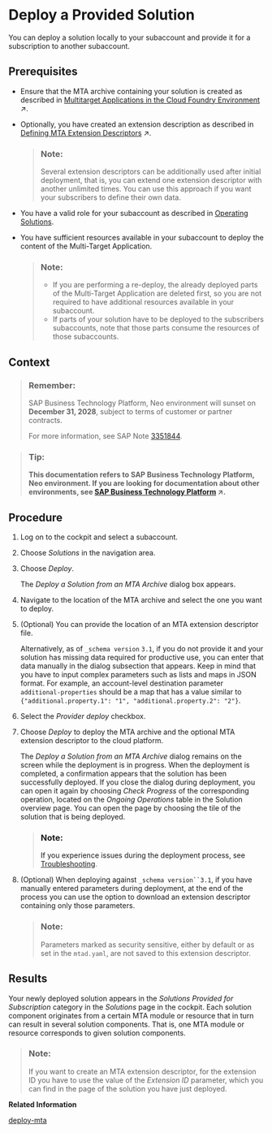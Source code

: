 <!-- loio8f48815322ee4b9890b31b92ba673b97 -->

# Deploy a Provided Solution

You can deploy a solution locally to your subaccount and provide it for a subscription to another subaccount.



## Prerequisites

-   Ensure that the MTA archive containing your solution is created as described in [Multitarget Applications in the Cloud Foundry Environment](https://help.sap.com/viewer/65de2977205c403bbc107264b8eccf4b/Cloud/en-US/d04fc0e2ad894545aebfd7126384307c.html "A Multitarget application (MTA) is logically a single application comprised of multiple parts created with different technologies, which share the same lifecycle.") :arrow_upper_right:.
-   Optionally, you have created an extension description as described in [Defining MTA Extension Descriptors](https://help.sap.com/viewer/65de2977205c403bbc107264b8eccf4b/Cloud/en-US/50df803465324d36851c79fd07e8972c.html "") :arrow_upper_right:.

    > ### Note:  
    > Several extension descriptors can be additionally used after initial deployment, that is, you can extend one extension descriptor with another unlimited times. You can use this approach if you want your subscribers to define their own data.

-   You have a valid role for your subaccount as described in [Operating Solutions](operating-solutions-2abf7d4.md).
-   You have sufficient resources available in your subaccount to deploy the content of the Multi-Target Application.

    > ### Note:  
    > -   If you are performing a re-deploy, the already deployed parts of the Multi-Target Application are deleted first, so you are not required to have additional resources available in your subaccount.
    > -   If parts of your solution have to be deployed to the subscribers subaccounts, note that those parts consume the resources of those subaccounts.




## Context

> ### Remember:  
> SAP Business Technology Platform, Neo environment will sunset on **December 31, 2028**, subject to terms of customer or partner contracts.
> 
> For more information, see SAP Note [3351844](https://launchpad.support.sap.com/#/notes/3351844).

> ### Tip:  
> **This documentation refers to SAP Business Technology Platform, Neo environment. If you are looking for documentation about other environments, see [SAP Business Technology Platform](https://help.sap.com/viewer/65de2977205c403bbc107264b8eccf4b/Cloud/en-US/6a2c1ab5a31b4ed9a2ce17a5329e1dd8.html "SAP Business Technology Platform (SAP BTP) is an integrated offering comprised of four technology portfolios: database and data management, application development and integration, analytics, and intelligent technologies. The platform offers users the ability to turn data into business value, compose end-to-end business processes, and build and extend SAP applications quickly.") :arrow_upper_right:.**



<a name="loio8f48815322ee4b9890b31b92ba673b97__steps_fgc_ykz_sy"/>

## Procedure

1.  Log on to the cockpit and select a subaccount.

2.  Choose *Solutions* in the navigation area.

3.  Choose *Deploy*.

    The *Deploy a Solution from an MTA Archive* dialog box appears.

4.  Navigate to the location of the MTA archive and select the one you want to deploy.

5.  \(Optional\) You can provide the location of an MTA extension descriptor file.

    Alternatively, as of `_schema version` `3.1`, if you do not provide it and your solution has missing data required for productive use, you can enter that data manually in the dialog subsection that appears. Keep in mind that you have to input complex parameters such as lists and maps in JSON format. For example, an account-level destination parameter `additional-properties` should be a map that has a value similar to `{"additional.property.1": "1", "additional.property.2": "2"}`.

6.  Select the *Provider deploy* checkbox.

7.  Choose *Deploy* to deploy the MTA archive and the optional MTA extension descriptor to the cloud platform.

    The *Deploy a Solution from an MTA Archive* dialog remains on the screen while the deployment is in progress. When the deployment is completed, a confirmation appears that the solution has been successfully deployed. If you close the dialog during deployment, you can open it again by choosing *Check Progress* of the corresponding operation, located on the *Ongoing Operations* table in the Solution overview page. You can open the page by choosing the tile of the solution that is being deployed.

    > ### Note:  
    > If you experience issues during the deployment process, see [Troubleshooting](troubleshooting-b3f6b49.md).

8.  \(Optional\) When deploying against `_schema version``3.1`, if you have manually entered parameters during deployment, at the end of the process you can use the option to download an extension descriptor containing only those parameters.

    > ### Note:  
    > Parameters marked as security sensitive, either by default or as set in the `mtad.yaml`, are not saved to this extension descriptor.




## Results

Your newly deployed solution appears in the *Solutions Provided for Subscription* category in the *Solutions* page in the cockpit. Each solution component originates from a certain MTA module or resource that in turn can result in several solution components. That is, one MTA module or resource corresponds to given solution components.

> ### Note:  
> If you want to create an MTA extension descriptor, for the еxtension ID you have to use the value of the *Еxtension ID* parameter, which you can find in the page of the solution you have just deployed.

**Related Information**  


[deploy-mta](../50-administration-and-ops-neo/deploy-mta-1e12331.md "This command deploys Multitarget Application (MTA) archives. One or more than one MTA archives can be deployed to your subaccount in one go.")

